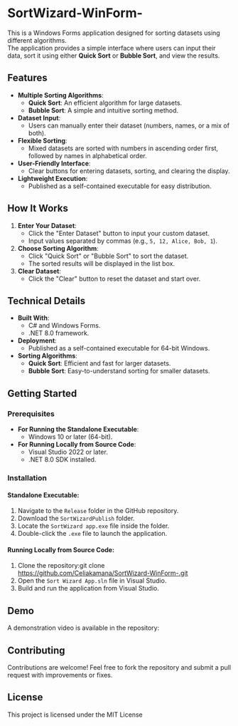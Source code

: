# SortWizard-WinForm-
This is a Windows Forms application designed for sorting datasets using different algorithms. <br>
The application provides a simple interface where users can input their data, sort it using either **Quick Sort** or **Bubble Sort**, and view the results.<br>
## Features<br>
- **Multiple Sorting Algorithms**:<br>
  - **Quick Sort**: An efficient algorithm for large datasets.<br>
  - **Bubble Sort**: A simple and intuitive sorting method.<br>
- **Dataset Input**:<br>
  - Users can manually enter their dataset (numbers, names, or a mix of both).<br>
- **Flexible Sorting**:<br>
  - Mixed datasets are sorted with numbers in ascending order first, followed by names in alphabetical order.<br>
- **User-Friendly Interface**:<br>
  - Clear buttons for entering datasets, sorting, and clearing the display.<br>
- **Lightweight Execution**:<br>
  - Published as a self-contained executable for easy distribution.<br>
## How It Works<br>
1. **Enter Your Dataset**:<br>
   - Click the \"Enter Dataset\" button to input your custom dataset.<br>
   - Input values separated by commas (e.g., `5, 12, Alice, Bob, 1`).<br>
2. **Choose Sorting Algorithm**:<br>
   - Click \"Quick Sort\" or \"Bubble Sort\" to sort the dataset.<br>
   - The sorted results will be displayed in the list box.<br>
3. **Clear Dataset**:<br>
   - Click the \"Clear\" button to reset the dataset and start over.<br>
## Technical Details<br>
- **Built With**:<br>
  - C# and Windows Forms.<br>
  - .NET 8.0 framework.<br>
- **Deployment**:<br>
  - Published as a self-contained executable for 64-bit Windows.<br>
- **Sorting Algorithms**:<br>
  - **Quick Sort**: Efficient and fast for larger datasets.<br>
  - **Bubble Sort**: Easy-to-understand sorting for smaller datasets.<br>
## Getting Started<br>
### Prerequisites<br>
- **For Running the Standalone Executable**:<br>
  - Windows 10 or later (64-bit).<br>
- **For Running Locally from Source Code**:<br>
  - Visual Studio 2022 or later.<br>
  - .NET 8.0 SDK installed.<br>
### Installation<br>
#### Standalone Executable:<br>
1. Navigate to the `Release` folder in the GitHub repository.<br>
2. Download the `SortWizardPublish` folder.<br>
3. Locate the `SortWizard app.exe` file inside the folder.<br>
4. Double-click the `.exe` file to launch the application.<br>
#### Running Locally from Source Code:<br>
1. Clone the repository:git clone https://github.com/Celiakamana/SortWizard-WinForm-.git<br>
2. Open the `Sort Wizard App.sln` file in Visual Studio.<br>
3. Build and run the application from Visual Studio.<br>
## Demo<br>
A demonstration video is available in the repository:<br>
## Contributing<br>
Contributions are welcome! Feel free to fork the repository and submit a pull request with improvements or fixes.<br>
## License<br>
This project is licensed under the MIT License<br>

